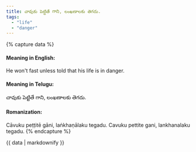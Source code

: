```yaml
---
title: చావుకు పెట్టితే గాని, లంఖణాలకు తెగదు.
tags:
  - "life"
  - "danger"
---
```


{% capture data %}
#### Meaning in English:
He won't fast unless told that his life is in danger.

#### Meaning in Telugu:
చావుకు పెట్టితే గాని, లంఖణాలకు తెగదు.

#### Romanization:
Cāvuku peṭṭitē gāni, laṅkhaṇālaku tegadu.
Cavuku pettite gani, lankhanalaku tegadu.
{% endcapture %}

{{ data | markdownify }}

